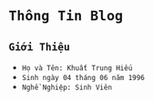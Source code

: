 # `Thông Tin Blog`
## `Giới Thiệu`
- `Họ và Tên: Khuất Trung Hiếu`
- `Sinh ngày 04 tháng 06 năm 1996`
- `Nghề Nghiệp: Sinh Viên`